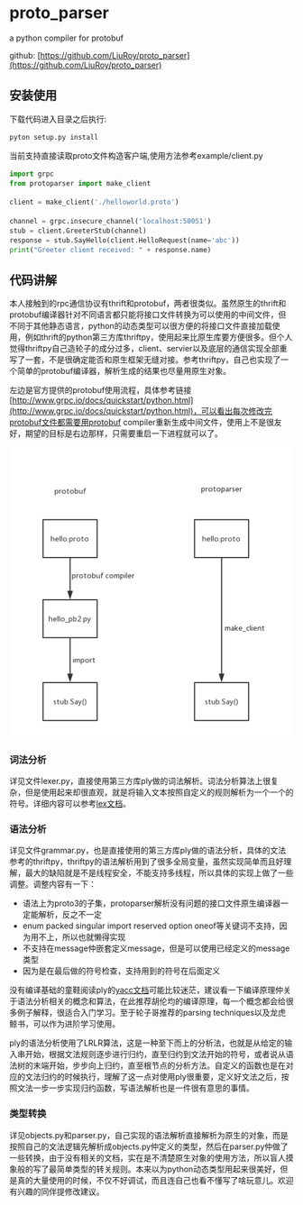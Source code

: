 # proto_parser

a python compiler for protobuf

github: [https://github.com/LiuRoy/proto_parser](https://github.com/LiuRoy/proto_parser)

## 安装使用

下载代码进入目录之后执行:

```bash
pyton setup.py install
```

当前支持直接读取proto文件构造客户端,使用方法参考example/client.py

```python
import grpc
from protoparser import make_client

client = make_client('./helloworld.proto')

channel = grpc.insecure_channel('localhost:50051')
stub = client.GreeterStub(channel)
response = stub.SayHello(client.HelloRequest(name='abc'))
print("Greeter client received: " + response.name)
```

## 代码讲解

本人接触到的rpc通信协议有thrift和protobuf，两者很类似。虽然原生的thrift和protobuf编译器针对不同语言都只能将接口文件转换为可以使用的中间文件，但不同于其他静态语言，python的动态类型可以很方便的将接口文件直接加载使用，例如thrift的python第三方库thriftpy，使用起来比原生库要方便很多。但个人觉得thriftpy自己造轮子的成分过多，client、servier以及底层的通信实现全部重写了一套，不是很确定能否和原生框架无缝对接。参考thriftpy，自己也实现了一个简单的protobuf编译器，解析生成的结果也尽量用原生对象。

左边是官方提供的protobuf使用流程，具体参考链接[http://www.grpc.io/docs/quickstart/python.html](http://www.grpc.io/docs/quickstart/python.html)，可以看出每次修改完protobuf文件都需要用protobuf compiler重新生成中间文件，使用上不是很友好，期望的目标是右边那样，只需要重启一下进程就可以了。

![使用流程](docs/protoparser1.png)

### 词法分析

详见文件lexer.py，直接使用第三方库ply做的词法解析。词法分析算法上很复杂，但是使用起来却很直观，就是将输入文本按照自定义的规则解析为一个一个的符号。详细内容可以参考[lex文档](http://www.pchou.info/open-source/2014/01/18/52da47204d4cb.html)。

### 语法分析

详见文件grammar.py，也是直接使用的第三方库ply做的语法分析，具体的文法参考的thriftpy，thriftpy的语法解析用到了很多全局变量，虽然实现简单而且好理解，最大的缺陷就是不是线程安全，不能支持多线程，所以具体的实现上做了一些调整。调整内容有一下：

+ 语法上为proto3的子集，protoparser解析没有问题的接口文件原生编译器一定能解析，反之不一定
+ enum packed singular import reserved option oneof等关键词不支持，因为用不上，所以也就懒得实现
+ 不支持在message仲嵌套定义message，但是可以使用已经定义的message类型
+ 因为是在最后做的符号检查，支持用到的符号在后面定义

没有编译基础的童鞋阅读ply的[yacc文档](http://www.pchou.info/open-source/2014/01/18/52da47204d4cb.html)可能比较迷茫，建议看一下编译原理仲关于语法分析相关的概念和算法，在此推荐胡伦均的编译原理，每一个概念都会给很多例子解释，很适合入门学习。至于轮子哥推荐的parsing techniques以及龙虎鲸书，可以作为进阶学习使用。

ply的语法分析使用了LRLR算法，这是一种至下而上的分析法，也就是从给定的输入串开始，根据文法规则逐步进行归约，直至归约到文法开始的符号，或者说从语法树的末端开始，步步向上归约，直至根节点的分析方法。自定义的函数也是在对应的文法归约的时候执行，理解了这一点对使用ply很重要，定义好文法之后，按照文法一步一步实现归约函数，写语法解析也是一件很有意思的事情。

### 类型转换

详见objects.py和parser.py，自己实现的语法解析直接解析为原生的对象，而是按照自己的文法逻辑先解析成objects.py仲定义的类型，然后在parser.py仲做了一些转换，由于没有相关的文档，实在是不清楚原生对象的使用方法，所以盲人摸象般的写了最简单类型的转关规则。本来以为python动态类型用起来很美好，但是真的大量使用的时候，不仅不好调试，而且连自己也看不懂写了啥玩意儿。欢迎有兴趣的同伴提修改建议。